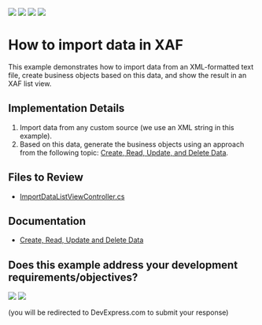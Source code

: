 <!-- default badges list -->
![](https://img.shields.io/endpoint?url=https://codecentral.devexpress.com/api/v1/VersionRange/128591614/24.2.1%2B)
[![](https://img.shields.io/badge/Open_in_DevExpress_Support_Center-FF7200?style=flat-square&logo=DevExpress&logoColor=white)](https://supportcenter.devexpress.com/ticket/details/E1719)
[![](https://img.shields.io/badge/📖_How_to_use_DevExpress_Examples-e9f6fc?style=flat-square)](https://docs.devexpress.com/GeneralInformation/403183)
[![](https://img.shields.io/badge/💬_Leave_Feedback-feecdd?style=flat-square)](#does-this-example-address-your-development-requirementsobjectives)
<!-- default badges end -->

# How to import data in XAF

This example demonstrates how to import data from an XML-formatted text file, create business objects based on this data, and show the result in an XAF list view.

## Implementation Details

1. Import data from any custom source (we use an XML string in this example).
2. Based on this data, generate the business objects using an approach from the following topic: [Create, Read, Update, and Delete Data](https://docs.devexpress.com/eXpressAppFramework/113711/data-manipulation-and-business-logic/create-read-update-and-delete-data).


## Files to Review

- [ImportDataListViewController.cs](CS/EFCore/ImportDataEF/ImportDataEF.Module/Controllers/ImportDataListViewController.cs) 

## Documentation

- [Create, Read, Update and Delete Data](https://docs.devexpress.com/eXpressAppFramework/113711/data-manipulation-and-business-logic/create-read-update-and-delete-data)
<!-- feedback -->
## Does this example address your development requirements/objectives?

[<img src="https://www.devexpress.com/support/examples/i/yes-button.svg"/>](https://www.devexpress.com/support/examples/survey.xml?utm_source=github&utm_campaign=xaf-how-to-import-data-in-xaf&~~~was_helpful=yes) [<img src="https://www.devexpress.com/support/examples/i/no-button.svg"/>](https://www.devexpress.com/support/examples/survey.xml?utm_source=github&utm_campaign=xaf-how-to-import-data-in-xaf&~~~was_helpful=no)

(you will be redirected to DevExpress.com to submit your response)
<!-- feedback end -->
